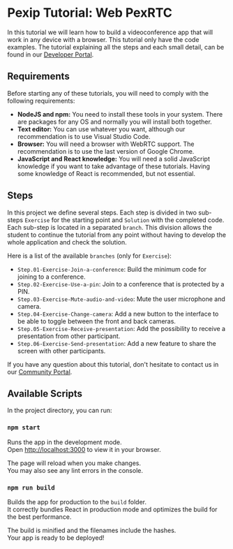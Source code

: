 # Pexip Tutorial: Web PexRTC

In this tutorial we will learn how to build a videoconference app that will work in any device with a browser. This tutorial only have the code examples. The tutorial explaining all the steps and each small detail, can be found in our [Developer Portal](https://developer.pexip.rocks/docs/category/web-sdk-pexrtc).

## Requirements
Before starting any of these tutorials, you will need to comply with the following requirements:

- **NodeJS and npm:** You need to install these tools in your system. There are packages for any OS and normally you will install both together.
- **Text editor:** You can use whatever you want, although our recommendation is to use Visual Studio Code.
- **Browser:** You will need a browser with WebRTC support. The recommendation is to use the last version of Google Chrome.
- **JavaScript and React knowledge:** You will need a solid JavaScript knowledge if you want to take advantage of these tutorials. Having some knowledge of React is recommended, but not essential.

## Steps

In this project we define several steps. Each step is divided in two sub-steps `Exercise` for the starting point and `Solution` with the completed code. Each sub-step is located in a separated `branch`. This division allows the student to continue the tutorial from any point without having to develop the whole application and check the solution.

Here is a list of the available `branches` (only for `Exercise`):

* `Step.01-Exercise-Join-a-conference`: Build the minimum code for joining to a conference.
* `Step.02-Exercise-Use-a-pin`: Join to a conference that is protected by a PIN.
* `Step.03-Exercise-Mute-audio-and-video`: Mute the user microphone and camera.
* `Step.04-Exercise-Change-camera`: Add a new button to the interface to be able to toggle between the front and back cameras.
* `Step.05-Exercise-Receive-presentation`: Add the possibility to receive a presentation from other participant.
* `Step.06-Exercise-Send-presentation`: Add a new feature to share the screen with other participants.

If you have any question about this tutorial, don't hesitate to contact us in our [Community Portal](https://community.pexip.com).


## Available Scripts

In the project directory, you can run:

### `npm start`

Runs the app in the development mode.\
Open [http://localhost:3000](http://localhost:3000) to view it in your browser.

The page will reload when you make changes.\
You may also see any lint errors in the console.

### `npm run build`

Builds the app for production to the `build` folder.\
It correctly bundles React in production mode and optimizes the build for the best performance.

The build is minified and the filenames include the hashes.\
Your app is ready to be deployed!
